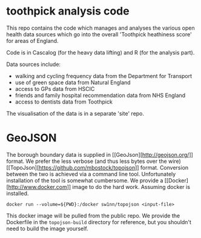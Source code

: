 toothpick analysis code
=========

This repo contains the code which manages and analyses the various open health data sources which go into the overall 'Toothpick heathiness score' for areas of England. 

Code is in Cascalog (for the heavy data lifting) and R (for the analysis part). 

Data sources include:
- walking and cycling frequency data from the Department for Transport
- use of green space data from Natural England
- access to GPs data from HSCIC
- friends and family hospital recommendation data from NHS England
- access to dentists data from Toothpick

The visualisation of the data is in a separate 'site' repo. 


GeoJSON
=======

The borough boundary data is supplied in [[GeoJson][http://geojson.org/]] format. We prefer the less verbose (and thus less bytes over the wire) [[TopoJson][https://github.com/mbostock/topojson]] format. Conversion between the two is achieved via a command line tool. Unfortunately installation of the tool is somewhat cumbersome. We provide a [[Docker][http://www.docker.com]] image to do the hard work. Assuming docker is installed.

```
docker run --volume=${PWD}:/docker sw1nn/topojson <input-file>
```

This docker image will be pulled from the public repo. We provide the Dockerfile in the ``topojson-build`` directory for reference, but you shouldn't need to build the image yourself.
